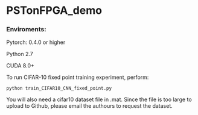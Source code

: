 # PSTonFPGA_demo

### Enviroments:

Pytorch: 0.4.0 or higher

Python 2.7

CUDA 8.0+

To run CIFAR-10 fixed point training experiment, perform:
	
	python train_CIFAR10_CNN_fixed_point.py

You will also need a cifar10 dataset file in .mat. Since the file is too large to upload to Github, please email the authours to request the dataset.

	
	
